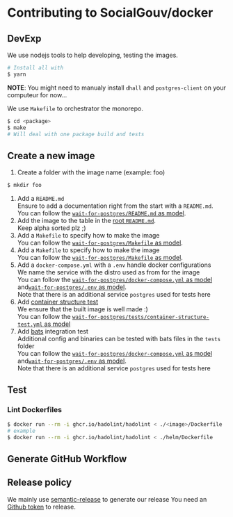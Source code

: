 # Contributing to SocialGouv/docker

## DevExp

We use nodejs tools to help developing, testing the images.

```sh
# Install all with
$ yarn
```

**NOTE**: You might need to manualy install `dhall` and `postgres-client` on your computeur for now...

We use `Makefile` to orchestrator the monorepo.

```sh
$ cd <package>
$ make
# Will deal with one package build and tests
```

## Create a new image

1. Create a folder with the image name (example: foo)

```bash
$ mkdir foo
```

1. Add a `README.md`  
   Ensure to add a documentation right from the start with a `README.md`.  
   You can follow the [`wait-for-postgres/README.md` as model](./wait-for-postgres/README.md).
1. Add the image to the table in the [root `README.md`](./README.md).  
   Keep alpha sorted plz ;)
1. Add a `Makefile` to specify how to make the image  
   You can follow the [`wait-for-postgres/Makefile` as model](./wait-for-postgres/Makefile).
1. Add a `Makefile` to specify how to make the image  
   You can follow the [`wait-for-postgres/Makefile` as model](./wait-for-postgres/Makefile).
1. Add a `docker-compose.yml` with a `.env` handle docker configurations  
   We name the service with the distro used as from for the image  
   You can follow the [`wait-for-postgres/docker-compose.yml` as model](./wait-for-postgres/docker-compose.yml) and[`wait-for-postgres/.env` as model](./wait-for-postgres/.env).  
   Note that there is an additional service `postgres` used for tests here
1. Add [container structure test](https://github.com/GoogleContainerTools/container-structure-test/)  
   We ensure that the built image is well made :)  
   You can follow the [`wait-for-postgres/tests/container-structure-test.yml` as model](./wait-for-postgres/tests/container-structure-test.yml)
1. Add [bats](https://github.com/bats-core/bats-core) integration test  
   Additional config and binaries can be tested with bats files in the `tests` folder  
   You can follow the [`wait-for-postgres/docker-compose.yml` as model](./wait-for-postgres/docker-compose.yml) and[`wait-for-postgres/.env` as model](./wait-for-postgres/.env).  
   Note that there is an additional service `postgres` used for tests here

## Test

### Lint Dockerfiles

```sh
$ docker run --rm -i ghcr.io/hadolint/hadolint < ./<image>/Dockerfile
# example
$ docker run --rm -i ghcr.io/hadolint/hadolint < ./helm/Dockerfile
```

## Generate GitHub Workflow

## Release policy

We mainly use [semantic-release](https://github.com/semantic-release/semantic-release) to generate our release
You need an [Github token](https://github.com/settings/tokens/new) to release.
